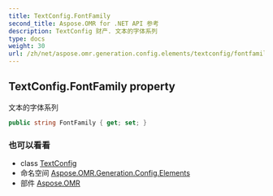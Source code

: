 ```yaml
---
title: TextConfig.FontFamily
second_title: Aspose.OMR for .NET API 参考
description: TextConfig 财产. 文本的字体系列
type: docs
weight: 30
url: /zh/net/aspose.omr.generation.config.elements/textconfig/fontfamily/
---
```

## TextConfig.FontFamily property

文本的字体系列

```csharp
public string FontFamily { get; set; }
```

### 也可以看看

* class [TextConfig](../)
* 命名空间 [Aspose.OMR.Generation.Config.Elements](../../textconfig/)
* 部件 [Aspose.OMR](../../../)


